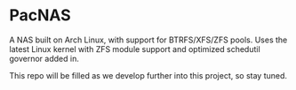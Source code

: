 # PacNAS
A NAS built on Arch Linux, with support for BTRFS/XFS/ZFS pools. Uses the latest Linux kernel with ZFS module support and optimized schedutil governor added in. 

This repo will be filled as we develop further into this project, so stay tuned. 

